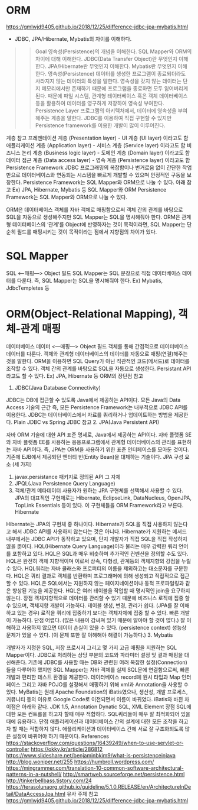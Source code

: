 # ORM

<https://gmlwjd9405.github.io/2018/12/25/difference-jdbc-jpa-mybatis.html>

- JDBC, JPA/Hibernate, Mybatis의 차이를 이해하다.

>> Goal
영속성(Persistence)의 개념을 이해한다.
SQL Mapper와 ORM의 차이에 대해 이해한다.
JDBC(Data Transfer Object)란 무엇인지 이해한다.
JPA/Hibernate란 무엇인지 이해한다.
Mybatis란 무엇인지 이해한다.
영속성(Persistence)
데이터를 생성한 프로그램이 종료되더라도 사라지지 않는 데이터의 특성을 말한다.
영속성을 갖지 않는 데이터는 단지 메모리에서만 존재하기 때문에 프로그램을 종료하면 모두 잃어버리게 된다. 때문에 파일 시스템, 관계형 테이터베이스 혹은 객체 데이터베이스 등을 활용하여 데이터를 영구하게 저장하여 영속성 부여한다.
Persistence Layer
프로그램의 아키텍처에서, 데이터에 영속성을 부여해주는 계층을 말한다.
JDBC를 이용하여 직접 구현할 수 있지만 Persistence framework를 이용한 개발이 많이 이루어진다.

계층 참고
프레젠테이션 계층 (Presentation layer) - UI 계층 (UI layer) 이라고도 함
애플리케이션 계층 (Application layer) - 서비스 계층 (Service layer) 이라고도 함
비즈니스 논리 계층 (Business logic layer) - 도메인 계층 (Domain layer) 이라고도 함
데이터 접근 계층 (Data access layer) - 영속 계층 (Persistence layer) 이라고도 함
Persistence Framework
JDBC 프로그래밍의 복잡함이나 번거로움 없이 간단한 작업만으로 데이터베이스와 연동되는 시스템을 빠르게 개발할 수 있으며 안정적인 구동을 보장한다.
Persistence Framework는 SQL Mapper와 ORM으로 나눌 수 있다.
아래 참고
Ex) JPA, Hibernate, Mybatis 등
SQL Mapper와 ORM
Persistence Framework는 SQL Mapper와 ORM으로 나눌 수 있다.

ORM은 데이터베이스 객체를 자바 객체로 매핑함으로써 객체 간의 관계를 바탕으로 SQL을 자동으로 생성해주지만 SQL Mapper는 SQL을 명시해줘야 한다.
ORM은 관계형 데이터베이스의 ‘관계’를 Object에 반영하자는 것이 목적이라면, SQL Mapper는 단순히 필드를 매핑시키는 것이 목적이라는 점에서 지향점의 차이가 있다.
# SQL Mapper
SQL <—매핑—> Object 필드
SQL Mapper는 SQL 문장으로 직접 데이터베이스 데이터를 다룬다.
즉, SQL Mapper는 SQL을 명시해줘야 한다.
Ex) Mybatis, JdbcTempletes 등
# ORM(Object-Relational Mapping), 객체-관계 매핑
데이터베이스 데이터 <—매핑—> Object 필드
객체를 통해 간접적으로 데이터베이스 데이터를 다룬다.
객체와 관계형 데이터베이스의 데이터를 자동으로 매핑(연결)해주는 것을 말한다.
ORM을 이용하면 SQL Query가 아닌 직관적인 코드(메서드)로 데이터를 조작할 수 있다.
객체 간의 관계를 바탕으로 SQL을 자동으로 생성한다.
Persistant API라고도 할 수 있다.
Ex) JPA, Hibernate 등
ORM의 장단점 참고
1. JDBC(Java Database Connectivity)

JDBC는 DB에 접근할 수 있도록 Java에서 제공하는 API이다.
모든 Java의 Data Access 기술의 근간
즉, 모든 Persistence Framework는 내부적으로 JDBC API를 이용한다.
JDBC는 데이터베이스에서 자료를 쿼리하거나 업데이트하는 방법을 제공한다.
Plain JDBC vs Spring JDBC 참고
2. JPA(Java Persistent API)

자바 ORM 기술에 대한 API 표준 명세로, Java에서 제공하는 API이다.
자바 플랫폼 SE와 자바 플랫폼 EE를 사용하는 응용프로그램에서 관계형 데이터베이스의 관리를 표현하는 자바 API이다.
즉, JPA는 ORM을 사용하기 위한 표준 인터페이스를 모아둔 것이다.
기존에 EJB에서 제공되던 엔터티 빈(Entity Bean)을 대체하는 기술이다.
JPA 구성 요소 (세 가지)
1) javax.persistance 패키지로 정의된 API 그 자체
2) JPQL(Java Persistence Query Language)
3) 객체/관계 메타데이터
사용자가 원하는 JPA 구현체를 선택해서 사용할 수 있다.
JPA의 대표적인 구현체로는 Hibernate, EclipseLink, DataNucleus, OpenJPA, TopLink Essentials 등이 있다.
이 구현체들을 ORM Framework라고 부른다.
Hibernate

Hibernate는 JPA의 구현체 중 하나이다.
Hibernate가 SQL을 직접 사용하지 않는다고 해서 JDBC API를 사용하지 않는다는 것은 아니다.
Hibernate가 지원하는 메서드 내부에서는 JDBC API가 동작하고 있으며, 단지 개발자가 직접 SQL을 직접 작성하지 않을 뿐이다.
HQL(Hibernate Query Language)이라 불리는 매우 강력한 쿼리 언어를 포함하고 있다.
HQL은 SQL과 매우 비슷하며 추가적인 컨벤션을 정의할 수도 있다.
HQL은 완전히 객체 지향적이며 이로써 상속, 다형성, 관계등의 객체지향의 강점을 누릴 수 있다.
HQL쿼리는 자바 클래스와 프로퍼티의 이름을 제외하고는 대소문자를 구분한다.
HQL은 쿼리 결과로 객체를 반환하며 프로그래머에 의해 생성되고 직접적으로 접근할 수 있다.
HQL은 SQL에서는 지원하지 않는 페이지네이션이나 동적 프로파일링과 같은 향상된 기능을 제공한다.
HQL은 여러 테이블을 작업할 때 명시적인 join을 요구하지 않는다.
장점
객체지향적으로 데이터를 관리할 수 있기 때문에 비즈니스 로직에 집중 할 수 있으며, 객체지향 개발이 가능하다.
테이블 생성, 변경, 관리가 쉽다. (JPA를 잘 이해하고 있는 경우)
로직을 쿼리에 집중하기 보다는 객체자체에 집중 할 수 있다.
빠른 개발이 가능하다.
단점
어렵다. (많은 내용이 감싸져 있기 때문에 알아야 할 것이 많다.)
잘 이해하고 사용하지 않으면 데이터 손실이 있을 수 있다. (persistence context)
성능상 문제가 있을 수 있다. (이 문제 또한 잘 이해해야 해결이 가능하다.)
3. Mybatis

개발자가 지정한 SQL, 저장 프로시저 그리고 몇 가지 고급 매핑을 지원하는 SQL Mapper이다.
JDBC로 처리하는 상당 부분의 코드와 파라미터 설정 및 결과 매핑을 대신해준다.
기존에 JDBC를 사용할 때는 DB와 관련된 여러 복잡한 설정(Connection)들을 다루어야 했지만 SQL Mapper는 자바 객체를 실제 SQL문에 연결함으로써, 빠른 개발과 편리한 테스트 환경을 제공한다.
데이터베이스 record에 원시 타입과 Map 인터페이스 그리고 자바 POJO를 설정해서 매핑하기 위해 xml과 Annotation을 사용할 수 있다.
MyBatis는 원래 Apache Foundation의 iBatis였으나, 생산성, 개발 프로세스, 커뮤니티 등의 이유로 Google Code로 이전되면서 이름이 바뀌었다.
iBatis와 바뀐 차이점은 아래와 같다.
JDK 1.5, Annotation
Dynatic SQL, XML Element
장점
SQL에 대한 모든 컨트롤을 하고자 할때 매우 적합하다.
SQL쿼리들이 매우 잘 최적화되어 있을 때에 유용하다.
단점
애플리케이션과 데이터베이스 간의 설계에 대한 모든 조작을 하고자 할 때는 적합하지 않다.
애플리케이션과 데이터베이스 간에 서로 잘 구조화되도록 많은 설정이 바뀌어야 하기 때문이다.
References
https://stackoverflow.com/questions/16439249/when-to-use-servlet-or-controller
https://okky.kr/article/286812
https://www.slideshare.net/benjaminbkim9/what-is-persistenceinjava
http://blog.woniper.net/255
https://humbroll.wordpress.com/
https://mingrammer.com/translation-10-common-software-architectural-patterns-in-a-nutshell/
http://smartweb.sourceforge.net/persistence.html
http://tinkerbellbass.tistory.com/24
https://terasolunaorg.github.io/guideline/5.1.0.RELEASE/en/ArchitectureInDetail/DataAccessJpa.html
유사 주제 참고
https://gmlwjd9405.github.io/2018/12/25/difference-jdbc-jpa-mybatis.html
